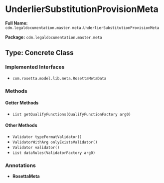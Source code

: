 # UnderlierSubstitutionProvisionMeta

**Full Name:** `cdm.legaldocumentation.master.meta.UnderlierSubstitutionProvisionMeta`

**Package:** `cdm.legaldocumentation.master.meta`

## Type: Concrete Class

### Implemented Interfaces

- `com.rosetta.model.lib.meta.RosettaMetaData`

### Methods

#### Getter Methods

- `List getQualifyFunctions(QualifyFunctionFactory arg0)`

#### Other Methods

- `Validator typeFormatValidator()`
- `ValidatorWithArg onlyExistsValidator()`
- `Validator validator()`
- `List dataRules(ValidatorFactory arg0)`

### Annotations

- **RosettaMeta**

